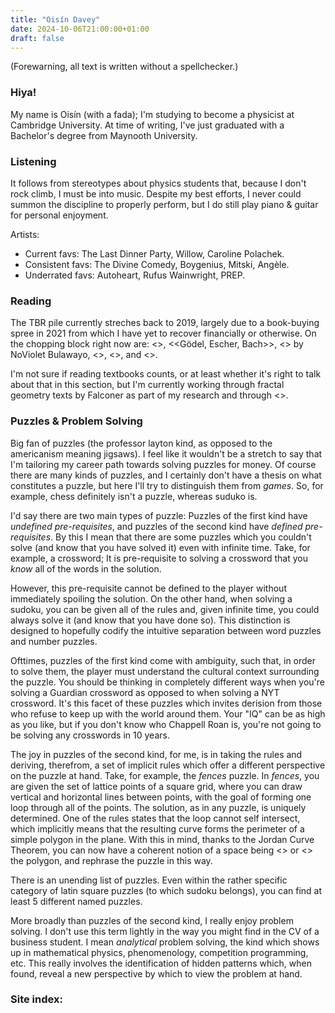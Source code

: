 ```yaml
---
title: "Oisín Davey"
date: 2024-10-06T21:00:00+01:00
draft: false
---
```


(Forewarning, all text is written without a spellchecker.)

### Hiya!

My name is Oisín (with a fada); I'm studying to become a physicist at Cambridge University. At time of writing, I've just graduated with a Bachelor's degree from Maynooth University.

### Listening

It follows from stereotypes about physics students that, because I don't rock climb, I must be into music. Despite my best efforts, I never could summon the discipline to properly perform, but I do still play piano & guitar for personal enjoyment.

Artists:
- Current favs: The Last Dinner Party, Willow, Caroline Polachek.
- Consistent favs: The Divine Comedy, Boygenius, Mitski, Angèle.
- Underrated favs: Autoheart, Rufus Wainwright, PREP.

### Reading

The TBR pile currently streches back to 2019, largely due to a book-buying spree in 2021 from which I have yet to recover financially or otherwise. On the chopping block right now are: <<The road to Wigan Pier>>, <<Gödel, Escher, Bach>>, <<Glory>> by NoViolet Bulawayo, <<Klara and the sun>>, <<Something wicked this way comes>>, and <<After dark>>.

I'm not sure if reading textbooks counts, or at least whether it's right to talk about that in this section, but I'm currently working through fractal geometry texts by Falconer as part of my research and through <<Quantum Field Theory for the Gifted Amateur>>.

### Puzzles & Problem Solving

Big fan of puzzles (the professor layton kind, as opposed to the americanism meaning jigsaws). I feel like it wouldn't be a stretch to say that I'm tailoring my career path towards solving puzzles for money. Of course there are many kinds of puzzles, and I certainly don't have a thesis on what constitutes a puzzle, but here I'll try to distinguish them from _games_. So, for example, chess definitely isn't a puzzle, whereas suduko is. 

I'd say there are two main types of puzzle: Puzzles of the first kind have _undefined pre-requisites_, and puzzles of the second kind have _defined pre-requisites_. By this I mean that there are some puzzles which you couldn't solve (and know that you have solved it) even with infinite time. Take, for example, a crossword; It is pre-requisite to solving a crossword that you _know_ all of the words in the solution.

However, this pre-requisite cannot be defined to the player without immediately spoiling the solution. On the other hand, when solving a sudoku, you can be given all of the rules and, given infinite time, you could always solve it (and know that you have done so). This distinction is designed to hopefully codify the intuitive separation between word puzzles and number puzzles.

Ofttimes, puzzles of the first kind come with ambiguity, such that, in order to solve them, the player must understand the cultural context surrounding the puzzle. You should be thinking in completely different ways when you're solving a Guardian crossword as opposed to when solving a NYT crossword. It's this facet of these puzzles which invites derision from those who refuse to keep up with the world around them. Your "IQ" can be as high as you like, but if you don't know who Chappell Roan is, you're not going to be solving any crosswords in 10 years.

The joy in puzzles of the second kind, for me, is in taking the rules and deriving, therefrom, a set of implicit rules which offer a different perspective on the puzzle at hand. Take, for example, the _fences_ puzzle. In _fences_, you are given the set of lattice points of a square grid, where you can draw vertical and horizontal lines between points, with the goal of forming one loop through all of the points. The solution, as in any puzzle, is uniquely determined. One of the rules states that the loop cannot self intersect, which implicitly means that the resulting curve forms the perimeter of a simple polygon in the plane. With this in mind, thanks to the Jordan Curve Theorem, you can now have a coherent notion of a space being <<inside>> or <<outside>> the polygon, and rephrase the puzzle in this way.

There is an unending list of puzzles. Even within the rather specific category of latin square puzzles (to which sudoku belongs), you can find at least 5 different named puzzles.

More broadly than puzzles of the second kind, I really enjoy problem solving. I don't use this term lightly in the way you might find in the CV of a business student. I mean _analytical_ problem solving, the kind which shows up in mathematical physics, phenomenology, competition programming, etc. This really involves the identification of hidden patterns which, when found, reveal a new perspective by which to view the problem at hand.

### Site index:
